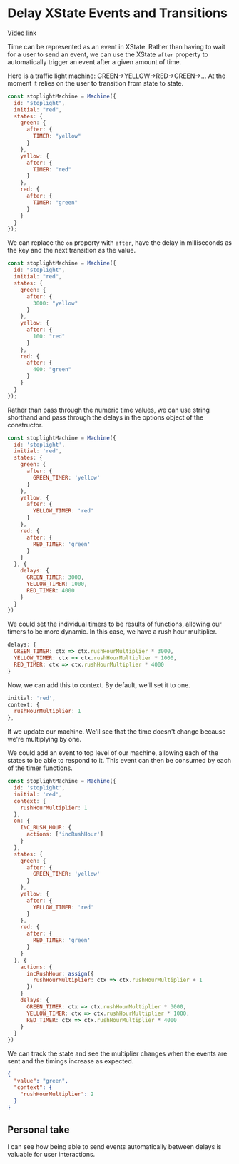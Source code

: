 # Delay XState Events and Transitions

[Video link](https://www.egghead.io/lessons/xstate-delay-xstate-events-and-transitions)

Time can be represented as an event in XState. Rather than having to wait for a user to send an event, we can use the XState `after` property to automatically trigger an event after a given amount of time.

Here is a traffic light machine: GREEN->YELLOW->RED->GREEN->... At the moment it relies on the user to transition from state to state.

```js
const stoplightMachine = Machine({
  id: "stoplight",
  initial: "red",
  states: {
    green: {
      after: {
        TIMER: "yellow"
      }
    },
    yellow: {
      after: {
        TIMER: "red"
      }
    },
    red: {
      after: {
        TIMER: "green"
      }
    }
  }
});
```

We can replace the `on` property with `after`, have the delay in milliseconds as the key and the next transition as the value.

```js
const stoplightMachine = Machine({
  id: "stoplight",
  initial: "red",
  states: {
    green: {
      after: {
        3000: "yellow"
      }
    },
    yellow: {
      after: {
        100: "red"
      }
    },
    red: {
      after: {
        400: "green"
      }
    }
  }
});
```

Rather than pass through the numeric time values, we can use string shorthand and pass through the delays in the options object of the constructor.

```js
const stoplightMachine = Machine({
  id: 'stoplight',
  initial: 'red',
  states: {
    green: {
      after: {
        GREEN_TIMER: 'yellow'
      }
    },
    yellow: {
      after: {
        YELLOW_TIMER: 'red'
      }
    },
    red: {
      after: {
        RED_TIMER: 'green'
      }
    }
  }, {
    delays: {
      GREEN_TIMER: 3000,
      YELLOW_TIMER: 1000,
      RED_TIMER: 4000
    }
  }
})
```

We could set the individual timers to be results of functions, allowing our timers to be more dynamic. In this case, we have a rush hour multiplier.

```js
delays: {
  GREEN_TIMER: ctx => ctx.rushHourMultiplier * 3000,
  YELLOW_TIMER: ctx => ctx.rushHourMultiplier * 1000,
  RED_TIMER: ctx => ctx.rushHourMultiplier * 4000
}
```

Now, we can add this to context. By default, we'll set it to one.

```js
initial: 'red',
context: {
  rushHourMultiplier: 1
},
```

If we update our machine. We'll see that the time doesn't change because we're multiplying by one.

We could add an event to top level of our machine, allowing each of the states to be able to respond to it. This event can then be consumed by each of the timer functions.

```js
const stoplightMachine = Machine({
  id: 'stoplight',
  initial: 'red',
  context: {
    rushHourMultiplier: 1
  },
  on: {
    INC_RUSH_HOUR: {
      actions: ['incRushHour']
    }
  },
  states: {
    green: {
      after: {
        GREEN_TIMER: 'yellow'
      }
    },
    yellow: {
      after: {
        YELLOW_TIMER: 'red'
      }
    },
    red: {
      after: {
        RED_TIMER: 'green'
      }
    }
  }, {
    actions: {
      incRushHour: assign({
        rushHourMultiplier: ctx => ctx.rushHourMultiplier + 1
      })
    }
    delays: {
      GREEN_TIMER: ctx => ctx.rushHourMultiplier * 3000,
      YELLOW_TIMER: ctx => ctx.rushHourMultiplier * 1000,
      RED_TIMER: ctx => ctx.rushHourMultiplier * 4000
    }
  }
})
```

We can track the state and see the multiplier changes when the events are sent and the timings increase as expected.

```json
{
  "value": "green",
  "context": {
    "rushHourMultiplier": 2
  }
}
```

## Personal take

I can see how being able to send events automatically between delays is valuable for user interactions.
